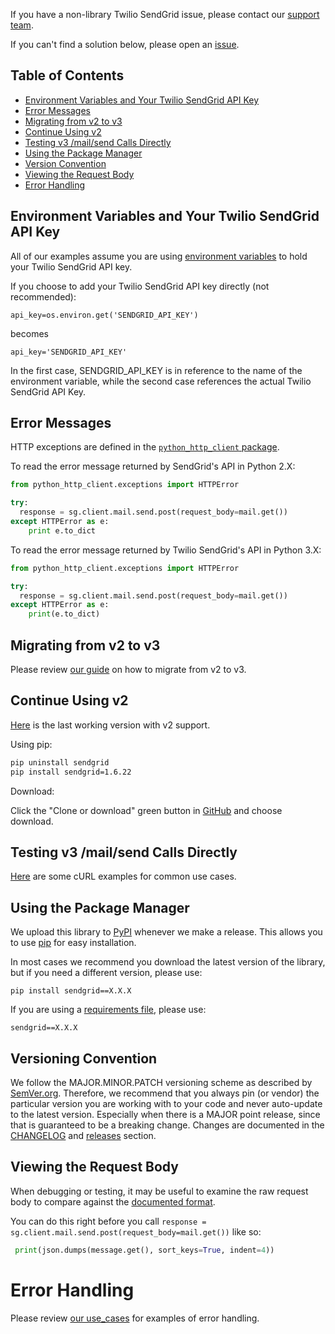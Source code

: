 If you have a non-library Twilio SendGrid issue, please contact our [support team](https://support.sendgrid.com).

If you can't find a solution below, please open an [issue](https://github.com/sendgrid/sendgrid-python/issues).

## Table of Contents

* [Environment Variables and Your Twilio SendGrid API Key](#environment)
* [Error Messages](#error)
* [Migrating from v2 to v3](#migrating)
* [Continue Using v2](#v2)
* [Testing v3 /mail/send Calls Directly](#testing)
* [Using the Package Manager](#package-manager)
* [Version Convention](#versions)
* [Viewing the Request Body](#request-body)
* [Error Handling](#error-handling)

<a name="environment"></a>
## Environment Variables and Your Twilio SendGrid API Key

All of our examples assume you are using [environment variables](https://github.com/sendgrid/sendgrid-python#setup-environment-variables) to hold your Twilio SendGrid API key.

If you choose to add your Twilio SendGrid API key directly (not recommended):

`api_key=os.environ.get('SENDGRID_API_KEY')`

becomes

`api_key='SENDGRID_API_KEY'`

In the first case, SENDGRID_API_KEY is in reference to the name of the environment variable, while the second case references the actual Twilio SendGrid API Key.

<a name="error"></a>
## Error Messages

HTTP exceptions are defined in the [`python_http_client` package](https://github.com/sendgrid/python-http-client/blob/master/python_http_client/exceptions.py).

To read the error message returned by SendGrid's API in Python 2.X:

```python
from python_http_client.exceptions import HTTPError

try:
  response = sg.client.mail.send.post(request_body=mail.get())
except HTTPError as e:
    print e.to_dict
```

To read the error message returned by Twilio SendGrid's API in Python 3.X:

```python
from python_http_client.exceptions import HTTPError

try:
  response = sg.client.mail.send.post(request_body=mail.get())
except HTTPError as e:
    print(e.to_dict)
```

<a name="migrating"></a>
## Migrating from v2 to v3

Please review [our guide](https://sendgrid.com/docs/Classroom/Send/v3_Mail_Send/how_to_migrate_from_v2_to_v3_mail_send.html) on how to migrate from v2 to v3.

<a name="v2"></a>
## Continue Using v2

[Here](https://github.com/sendgrid/sendgrid-python/tree/0942f9de2d5ba5fedb65a23940ebe1005a21a6c7) is the last working version with v2 support.

Using pip:

```bash
pip uninstall sendgrid
pip install sendgrid=1.6.22
```

Download:

Click the "Clone or download" green button in [GitHub](https://github.com/sendgrid/sendgrid-python/tree/0942f9de2d5ba5fedb65a23940ebe1005a21a6c7) and choose download.

<a name="testing"></a>
## Testing v3 /mail/send Calls Directly

[Here](https://sendgrid.com/docs/for-developers/sending-email/curl-examples) are some cURL examples for common use cases.

<a name="package-manager"></a>
## Using the Package Manager

We upload this library to [PyPI](https://pypi.python.org/pypi/sendgrid) whenever we make a release. This allows you to use [pip](https://pypi.python.org/pypi/pip) for easy installation.

In most cases we recommend you download the latest version of the library, but if you need a different version, please use:

`pip install sendgrid==X.X.X`

If you are using a [requirements file](https://pip.readthedocs.io/en/1.1/requirements.html), please use:

`sendgrid==X.X.X`

<a name="versions"></a>
## Versioning Convention

We follow the MAJOR.MINOR.PATCH versioning scheme as described by [SemVer.org](http://semver.org). Therefore, we recommend that you always pin (or vendor) the particular version you are working with to your code and never auto-update to the latest version. Especially when there is a MAJOR point release, since that is guaranteed to be a breaking change. Changes are documented in the [CHANGELOG](https://github.com/sendgrid/sendgrid-python/blob/master/CHANGELOG.md) and [releases](https://github.com/sendgrid/sendgrid-python/releases) section.

<a name="request-body"></a>
## Viewing the Request Body

When debugging or testing, it may be useful to examine the raw request body to compare against the [documented format](https://sendgrid.com/docs/API_Reference/api_v3.html).

You can do this right before you call `response = sg.client.mail.send.post(request_body=mail.get())` like so:

```python
 print(json.dumps(message.get(), sort_keys=True, indent=4))
```

<a name="error-handling"></a>
# Error Handling

Please review [our use_cases](https://github.com/sendgrid/sendgrid-python/blob/master/use_cases/README.md) for examples of error handling.
